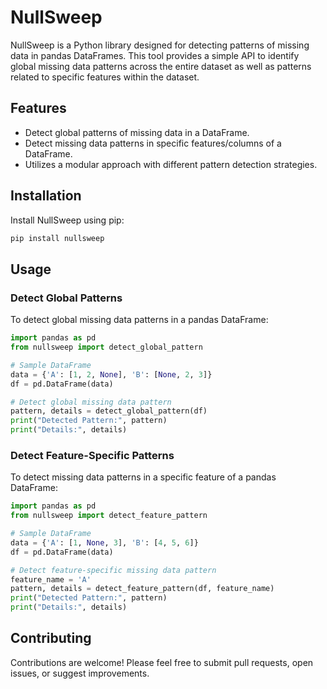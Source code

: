 # NullSweep

NullSweep is a Python library designed for detecting patterns of missing data in pandas DataFrames. This tool provides a simple API to identify global missing data patterns across the entire dataset as well as patterns related to specific features within the dataset.

## Features

- Detect global patterns of missing data in a DataFrame.
- Detect missing data patterns in specific features/columns of a DataFrame.
- Utilizes a modular approach with different pattern detection strategies.

## Installation

Install NullSweep using pip:

```bash
pip install nullsweep
```

## Usage

### Detect Global Patterns

To detect global missing data patterns in a pandas DataFrame:

```python
import pandas as pd
from nullsweep import detect_global_pattern

# Sample DataFrame
data = {'A': [1, 2, None], 'B': [None, 2, 3]}
df = pd.DataFrame(data)

# Detect global missing data pattern
pattern, details = detect_global_pattern(df)
print("Detected Pattern:", pattern)
print("Details:", details)
```

### Detect Feature-Specific Patterns

To detect missing data patterns in a specific feature of a pandas DataFrame:

```python
import pandas as pd
from nullsweep import detect_feature_pattern

# Sample DataFrame
data = {'A': [1, None, 3], 'B': [4, 5, 6]}
df = pd.DataFrame(data)

# Detect feature-specific missing data pattern
feature_name = 'A'
pattern, details = detect_feature_pattern(df, feature_name)
print("Detected Pattern:", pattern)
print("Details:", details)
```

## Contributing

Contributions are welcome! Please feel free to submit pull requests, open issues, or suggest improvements.
